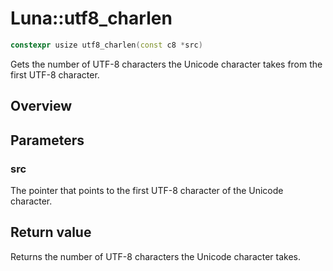 # Luna::utf8_charlen

```c++
constexpr usize utf8_charlen(const c8 *src)
```

Gets the number of UTF-8 characters the Unicode character takes from the first UTF-8 character. 

## Overview


## Parameters
### src
The pointer that points to the first UTF-8 character of the Unicode character. 

## Return value
Returns the number of UTF-8 characters the Unicode character takes. 

